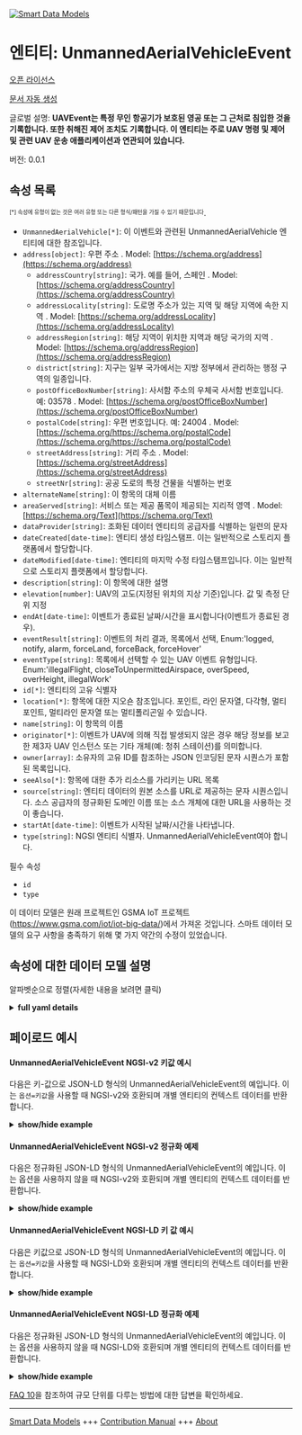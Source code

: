 <!-- 10-Header -->  
[![Smart Data Models](https://smartdatamodels.org/wp-content/uploads/2022/01/SmartDataModels_logo.png "Logo")](https://smartdatamodels.org)  
엔티티: UnmannedAerialVehicleEvent  
===============================<!-- /10-Header -->  
<!-- 15-License -->  
[오픈 라이선스](https://github.com/smart-data-models//dataModel.UnmannedAerialVehicle/blob/master/UnmannedAerialVehicleEvent/LICENSE.md)  
[문서 자동 생성](https://docs.google.com/presentation/d/e/2PACX-1vTs-Ng5dIAwkg91oTTUdt8ua7woBXhPnwavZ0FxgR8BsAI_Ek3C5q97Nd94HS8KhP-r_quD4H0fgyt3/pub?start=false&loop=false&delayms=3000#slide=id.gb715ace035_0_60)  
<!-- /15-License -->  
<!-- 20-Description -->  
글로벌 설명: **UAVEvent는 특정 무인 항공기가 보호된 영공 또는 그 근처로 침입한 것을 기록합니다. 또한 취해진 제어 조치도 기록합니다. 이 엔티티는 주로 UAV 명령 및 제어 및 관련 UAV 운송 애플리케이션과 연관되어 있습니다.**  
버전: 0.0.1  
<!-- /20-Description -->  
<!-- 30-PropertiesList -->  

## 속성 목록  

<sup><sub>[*] 속성에 유형이 없는 것은 여러 유형 또는 다른 형식/패턴을 가질 수 있기 때문입니다</sub></sup>.  
- `UnmannedAerialVehicle[*]`: 이 이벤트와 관련된 UnmannedAerialVehicle 엔티티에 대한 참조입니다.  - `address[object]`: 우편 주소  . Model: [https://schema.org/address](https://schema.org/address)	- `addressCountry[string]`: 국가. 예를 들어, 스페인  . Model: [https://schema.org/addressCountry](https://schema.org/addressCountry)  
	- `addressLocality[string]`: 도로명 주소가 있는 지역 및 해당 지역에 속한 지역  . Model: [https://schema.org/addressLocality](https://schema.org/addressLocality)  
	- `addressRegion[string]`: 해당 지역이 위치한 지역과 해당 국가의 지역  . Model: [https://schema.org/addressRegion](https://schema.org/addressRegion)  
	- `district[string]`: 지구는 일부 국가에서는 지방 정부에서 관리하는 행정 구역의 일종입니다.    
	- `postOfficeBoxNumber[string]`: 사서함 주소의 우체국 사서함 번호입니다. 예: 03578  . Model: [https://schema.org/postOfficeBoxNumber](https://schema.org/postOfficeBoxNumber)  
	- `postalCode[string]`: 우편 번호입니다. 예: 24004  . Model: [https://schema.org/https://schema.org/postalCode](https://schema.org/https://schema.org/postalCode)  
	- `streetAddress[string]`: 거리 주소  . Model: [https://schema.org/streetAddress](https://schema.org/streetAddress)  
	- `streetNr[string]`: 공공 도로의 특정 건물을 식별하는 번호    
- `alternateName[string]`: 이 항목의 대체 이름  - `areaServed[string]`: 서비스 또는 제공 품목이 제공되는 지리적 영역  . Model: [https://schema.org/Text](https://schema.org/Text)- `dataProvider[string]`: 조화된 데이터 엔티티의 공급자를 식별하는 일련의 문자  - `dateCreated[date-time]`: 엔티티 생성 타임스탬프. 이는 일반적으로 스토리지 플랫폼에서 할당합니다.  - `dateModified[date-time]`: 엔티티의 마지막 수정 타임스탬프입니다. 이는 일반적으로 스토리지 플랫폼에서 할당합니다.  - `description[string]`: 이 항목에 대한 설명  - `elevation[number]`: UAV의 고도(지정된 위치의 지상 기준)입니다. 값 및 측정 단위 지정  - `endAt[date-time]`: 이벤트가 종료된 날짜/시간을 표시합니다(이벤트가 종료된 경우).  - `eventResult[string]`: 이벤트의 처리 결과, 목록에서 선택, Enum:'logged, notify, alarm, forceLand, forceBack, forceHover'  - `eventType[string]`: 목록에서 선택할 수 있는 UAV 이벤트 유형입니다. Enum:'illegalFlight, closeToUnpermittedAirspace, overSpeed, overHeight, illegalWork'  - `id[*]`: 엔티티의 고유 식별자  - `location[*]`: 항목에 대한 지오숀 참조입니다. 포인트, 라인 문자열, 다각형, 멀티포인트, 멀티라인 문자열 또는 멀티폴리곤일 수 있습니다.  - `name[string]`: 이 항목의 이름  - `originator[*]`: 이벤트가 UAV에 의해 직접 발생되지 않은 경우 해당 정보를 보고한 제3자 UAV 인스턴스 또는 기타 개체(예: 청취 스테이션)를 의미합니다.  - `owner[array]`: 소유자의 고유 ID를 참조하는 JSON 인코딩된 문자 시퀀스가 포함된 목록입니다.  - `seeAlso[*]`: 항목에 대한 추가 리소스를 가리키는 URL 목록  - `source[string]`: 엔티티 데이터의 원본 소스를 URL로 제공하는 문자 시퀀스입니다. 소스 공급자의 정규화된 도메인 이름 또는 소스 개체에 대한 URL을 사용하는 것이 좋습니다.  - `startAt[date-time]`: 이벤트가 시작된 날짜/시간을 나타냅니다.  - `type[string]`: NGSI 엔티티 식별자. UnmannedAerialVehicleEvent여야 합니다.  <!-- /30-PropertiesList -->  
<!-- 35-RequiredProperties -->  
필수 속성  
- `id`  - `type`  <!-- /35-RequiredProperties -->  
<!-- 40-RequiredProperties -->  
이 데이터 모델은 원래 프로젝트인 GSMA IoT 프로젝트(https://www.gsma.com/iot/iot-big-data/)에서 가져온 것입니다. 스마트 데이터 모델의 요구 사항을 충족하기 위해 몇 가지 약간의 수정이 있었습니다.  
<!-- /40-RequiredProperties -->  
<!-- 50-DataModelHeader -->  
## 속성에 대한 데이터 모델 설명  
알파벳순으로 정렬(자세한 내용을 보려면 클릭)  
<!-- /50-DataModelHeader -->  
<!-- 60-ModelYaml -->  
<details><summary><strong>full yaml details</strong></summary>    
```yaml  
UnmannedAerialVehicleEvent:    
  description: The UAVEvent records the incursion of a specific UAV into or near protected airspace or locations. It also records the control measure taken. This entity is primarily associated with UAV command and control and related UAV transport applications.    
  properties:    
    UnmannedAerialVehicle:    
      anyOf:    
        - description: Identifier format of any NGSI entity    
          maxLength: 256    
          minLength: 1    
          pattern: ^[\w\-\.\{\}\$\+\*\[\]`|~^@!,:\\]+$    
          type: string    
          x-ngsi:    
            type: Property    
        - description: Identifier format of any NGSI entity    
          format: uri    
          type: string    
          x-ngsi:    
            type: Property    
      description: Reference to the UnmannedAerialVehicle entity to which this event relates    
      x-ngsi:    
        type: Relationship    
    address:    
      description: The mailing address    
      properties:    
        addressCountry:    
          description: 'The country. For example, Spain'    
          type: string    
          x-ngsi:    
            model: https://schema.org/addressCountry    
            type: Property    
        addressLocality:    
          description: 'The locality in which the street address is, and which is in the region'    
          type: string    
          x-ngsi:    
            model: https://schema.org/addressLocality    
            type: Property    
        addressRegion:    
          description: 'The region in which the locality is, and which is in the country'    
          type: string    
          x-ngsi:    
            model: https://schema.org/addressRegion    
            type: Property    
        district:    
          description: 'A district is a type of administrative division that, in some countries, is managed by the local government'    
          type: string    
          x-ngsi:    
            type: Property    
        postOfficeBoxNumber:    
          description: 'The post office box number for PO box addresses. For example, 03578'    
          type: string    
          x-ngsi:    
            model: https://schema.org/postOfficeBoxNumber    
            type: Property    
        postalCode:    
          description: 'The postal code. For example, 24004'    
          type: string    
          x-ngsi:    
            model: https://schema.org/https://schema.org/postalCode    
            type: Property    
        streetAddress:    
          description: The street address    
          type: string    
          x-ngsi:    
            model: https://schema.org/streetAddress    
            type: Property    
        streetNr:    
          description: Number identifying a specific property on a public street    
          type: string    
          x-ngsi:    
            type: Property    
      type: object    
      x-ngsi:    
        model: https://schema.org/address    
        type: Property    
    alternateName:    
      description: An alternative name for this item    
      type: string    
      x-ngsi:    
        type: Property    
    areaServed:    
      description: The geographic area where a service or offered item is provided    
      type: string    
      x-ngsi:    
        model: https://schema.org/Text    
        type: Property    
    dataProvider:    
      description: A sequence of characters identifying the provider of the harmonised data entity    
      type: string    
      x-ngsi:    
        type: Property    
    dateCreated:    
      description: Entity creation timestamp. This will usually be allocated by the storage platform    
      format: date-time    
      type: string    
      x-ngsi:    
        type: Property    
    dateModified:    
      description: Timestamp of the last modification of the entity. This will usually be allocated by the storage platform    
      format: date-time    
      type: string    
      x-ngsi:    
        type: Property    
    description:    
      description: A description of this item    
      type: string    
      x-ngsi:    
        type: Property    
    elevation:    
      description: The elevation of the UAV (relative to ground level at the specified location). Specify value and units of measure    
      type: number    
      x-ngsi:    
        type: Property    
    endAt:    
      description: Indicates the date/time of when the event ended (if it has ended)    
      format: date-time    
      type: string    
      x-ngsi:    
        type: Property    
    eventResult:    
      description: 'The handling result of the event, a choice from ths list, Enum:''logged, notify, alarm, forceLand, forceBack, forceHover'''    
      enum:    
        - alarm    
        - forceBack    
        - forceHover    
        - forceLand    
        - logged    
        - notify    
      type: string    
      x-ngsi:    
        type: Property    
    eventType:    
      description: 'The type of the UAV event, a choice from the list. Enum:''illegalFlight, closeToUnpermittedAirspace, overSpeed, overHeight, illegalWork'''    
      enum:    
        - illegalFlight    
        - closeToUnpermittedAirspace    
        - overSpeed    
        - overHeight    
        - illegalWork    
      type: string    
      x-ngsi:    
        type: Property    
    id:    
      anyOf:    
        - description: Identifier format of any NGSI entity    
          maxLength: 256    
          minLength: 1    
          pattern: ^[\w\-\.\{\}\$\+\*\[\]`|~^@!,:\\]+$    
          type: string    
          x-ngsi:    
            type: Property    
        - description: Identifier format of any NGSI entity    
          format: uri    
          type: string    
          x-ngsi:    
            type: Property    
      description: Unique identifier of the entity    
      x-ngsi:    
        type: Property    
    location:    
      description: 'Geojson reference to the item. It can be Point, LineString, Polygon, MultiPoint, MultiLineString or MultiPolygon'    
      oneOf:    
        - description: Geojson reference to the item. Point    
          properties:    
            bbox:    
              items:    
                type: number    
              minItems: 4    
              type: array    
            coordinates:    
              items:    
                type: number    
              minItems: 2    
              type: array    
            type:    
              enum:    
                - Point    
              type: string    
          required:    
            - type    
            - coordinates    
          title: GeoJSON Point    
          type: object    
          x-ngsi:    
            type: GeoProperty    
        - description: Geojson reference to the item. LineString    
          properties:    
            bbox:    
              items:    
                type: number    
              minItems: 4    
              type: array    
            coordinates:    
              items:    
                items:    
                  type: number    
                minItems: 2    
                type: array    
              minItems: 2    
              type: array    
            type:    
              enum:    
                - LineString    
              type: string    
          required:    
            - type    
            - coordinates    
          title: GeoJSON LineString    
          type: object    
          x-ngsi:    
            type: GeoProperty    
        - description: Geojson reference to the item. Polygon    
          properties:    
            bbox:    
              items:    
                type: number    
              minItems: 4    
              type: array    
            coordinates:    
              items:    
                items:    
                  items:    
                    type: number    
                  minItems: 2    
                  type: array    
                minItems: 4    
                type: array    
              type: array    
            type:    
              enum:    
                - Polygon    
              type: string    
          required:    
            - type    
            - coordinates    
          title: GeoJSON Polygon    
          type: object    
          x-ngsi:    
            type: GeoProperty    
        - description: Geojson reference to the item. MultiPoint    
          properties:    
            bbox:    
              items:    
                type: number    
              minItems: 4    
              type: array    
            coordinates:    
              items:    
                items:    
                  type: number    
                minItems: 2    
                type: array    
              type: array    
            type:    
              enum:    
                - MultiPoint    
              type: string    
          required:    
            - type    
            - coordinates    
          title: GeoJSON MultiPoint    
          type: object    
          x-ngsi:    
            type: GeoProperty    
        - description: Geojson reference to the item. MultiLineString    
          properties:    
            bbox:    
              items:    
                type: number    
              minItems: 4    
              type: array    
            coordinates:    
              items:    
                items:    
                  items:    
                    type: number    
                  minItems: 2    
                  type: array    
                minItems: 2    
                type: array    
              type: array    
            type:    
              enum:    
                - MultiLineString    
              type: string    
          required:    
            - type    
            - coordinates    
          title: GeoJSON MultiLineString    
          type: object    
          x-ngsi:    
            type: GeoProperty    
        - description: Geojson reference to the item. MultiLineString    
          properties:    
            bbox:    
              items:    
                type: number    
              minItems: 4    
              type: array    
            coordinates:    
              items:    
                items:    
                  items:    
                    items:    
                      type: number    
                    minItems: 2    
                    type: array    
                  minItems: 4    
                  type: array    
                type: array    
              type: array    
            type:    
              enum:    
                - MultiPolygon    
              type: string    
          required:    
            - type    
            - coordinates    
          title: GeoJSON MultiPolygon    
          type: object    
          x-ngsi:    
            type: GeoProperty    
      x-ngsi:    
        type: GeoProperty    
    name:    
      description: The name of this item    
      type: string    
      x-ngsi:    
        type: Property    
    originator:    
      anyOf:    
        - description: Identifier format of any NGSI entity    
          maxLength: 256    
          minLength: 1    
          pattern: ^[\w\-\.\{\}\$\+\*\[\]`|~^@!,:\\]+$    
          type: string    
          x-ngsi:    
            type: Property    
        - description: Identifier format of any NGSI entity    
          format: uri    
          type: string    
          x-ngsi:    
            type: Property    
      description: Refers to a third party UAV instance or other entity (e.g. listening station) that reported the information in the case the event was not directly originated by the UAV    
      x-ngsi:    
        type: Relationship    
    owner:    
      description: A List containing a JSON encoded sequence of characters referencing the unique Ids of the owner(s)    
      items:    
        anyOf:    
          - description: Identifier format of any NGSI entity    
            maxLength: 256    
            minLength: 1    
            pattern: ^[\w\-\.\{\}\$\+\*\[\]`|~^@!,:\\]+$    
            type: string    
            x-ngsi:    
              type: Property    
          - description: Identifier format of any NGSI entity    
            format: uri    
            type: string    
            x-ngsi:    
              type: Property    
        description: Unique identifier of the entity    
        x-ngsi:    
          type: Property    
      type: array    
      x-ngsi:    
        type: Property    
    seeAlso:    
      description: list of uri pointing to additional resources about the item    
      oneOf:    
        - items:    
            format: uri    
            type: string    
          minItems: 1    
          type: array    
        - format: uri    
          type: string    
      x-ngsi:    
        type: Property    
    source:    
      description: 'A sequence of characters giving the original source of the entity data as a URL. Recommended to be the fully qualified domain name of the source provider, or the URL to the source object'    
      type: string    
      x-ngsi:    
        type: Property    
    startAt:    
      description: Indicates the date/time of when the event started    
      format: date-time    
      type: string    
      x-ngsi:    
        type: Property    
    type:    
      description: NGSI Entity identifier. It has to be UnmannedAerialVehicleEvent    
      enum:    
        - UnmannedAerialVehicleEvent    
      type: string    
      x-ngsi:    
        type: Property    
  required:    
    - id    
    - type    
  type: object    
  x-derived-from: ""    
  x-disclaimer: 'Redistribution and use in source and binary forms, with or without modification, are permitted  provided that the license conditions are met. Copyleft (c) 2022 Contributors to Smart Data Models Program'    
  x-license-url: https://github.com/smart-data-models/dataModel.UnmannedAerialVehicle/blob/master/UnmannedAerialVehicleEvent/LICENSE.md    
  x-model-schema: https://smart-data-models.github.io/dataModel.UnmannedAerialVehicle/UnmannedAerialVehicleEvent/schema.json    
  x-model-tags: GSMA    
  x-version: 0.0.1    
```  
</details>    
<!-- /60-ModelYaml -->  
<!-- 70-MiddleNotes -->  
<!-- /70-MiddleNotes -->  
<!-- 80-Examples -->  
## 페이로드 예시  
#### UnmannedAerialVehicleEvent NGSI-v2 키값 예시  
다음은 키-값으로 JSON-LD 형식의 UnmannedAerialVehicleEvent의 예입니다. 이는 `옵션=키값`을 사용할 때 NGSI-v2와 호환되며 개별 엔티티의 컨텍스트 데이터를 반환합니다.  
<details><summary><strong>show/hide example</strong></summary>    
```json  
{  
  "id": "urn:ngsi-ld:UAVEvent:85df05a8-5922-11e8-ad9c-d7fa968d409d",  
  "type": "UnmannedAerialVehicleEvent",  
  "source": "https://source.example.com",  
  "dataProvider": "https://provider.example.com",  
  "UnmannedAerialVehicle": "urn:ngsi-ld:UAV:23821045-33d4-46ec-b777-98f461bf4856",  
  "originator": "urn:ngsi-ld:UAV:23821045-33d4-46ec-b777-98f461bf4856",  
  "location": {  
    "type": "Point",  
    "coordinates": [  
      -103.9904,  
      39.7564  
    ]  
  },  
  "elevation": 1000,  
  "startAt": "2016-08-23T10:18:16Z",  
  "endAt": "2016-08-23T10:19:16Z",  
  "eventType": "overHeight",  
  "description": "The UAV is flying over a mandatory height limit",  
  "eventResult": "forceBack"  
}  
```  
</details>  
#### UnmannedAerialVehicleEvent NGSI-v2 정규화 예제  
다음은 정규화된 JSON-LD 형식의 UnmannedAerialVehicleEvent의 예입니다. 이는 옵션을 사용하지 않을 때 NGSI-v2와 호환되며 개별 엔티티의 컨텍스트 데이터를 반환합니다.  
<details><summary><strong>show/hide example</strong></summary>    
```json  
{  
  "id": "urn:ngsi-ld:UAVEvent:85df05a8-5922-11e8-ad9c-d7fa968d409d",  
  "type": "UnmannedAerialVehicleEvent",  
  "source": {  
    "type": "URL",  
    "value": "https://source.example.com"  
  },  
  "dataProvider": {  
    "type": "URL",  
    "value": "https://provider.example.com"  
  },  
  "UnmannedAerialVehicle": {  
    "type": "Relationship",  
    "value": "urn:ngsi-ld:UAV:23821045-33d4-46ec-b777-98f461bf4856"  
  },  
  "originator": {  
    "type": "Relationship",  
    "value": "urn:ngsi-ld:UAV:23821045-33d4-46ec-b777-98f461bf4856"  
  },  
  "location": {  
    "type": "geo:json",  
    "value": {  
      "type": "Point",  
      "coordinates": [  
        -103.9904,  
        39.7564  
      ]  
    }  
  },  
  "elevation": {  
    "type": "numer",  
    "value": 1000  
  },  
  "startAt": {  
    "type": "DateTime",  
    "value": "2016-08-23T10:18:16Z"  
  },  
  "endAt": {  
    "type": "DateTime",  
    "value": "2016-08-23T10:19:16Z"  
  },  
  "eventType": {  
    "type": "Text",  
    "value": "overHeight"  
  },  
  "description": {  
    "type": "Text",  
    "value": "The Unmanned Aerial Vehicle is flying over a mandatory height limit"  
  },  
  "eventResult": {  
    "type": "Text",  
    "value": "forceBack"  
  }  
}  
```  
</details>  
#### UnmannedAerialVehicleEvent NGSI-LD 키 값 예시  
다음은 키값으로 JSON-LD 형식의 UnmannedAerialVehicleEvent의 예입니다. 이는 `옵션=키값`을 사용할 때 NGSI-LD와 호환되며 개별 엔티티의 컨텍스트 데이터를 반환합니다.  
<details><summary><strong>show/hide example</strong></summary>    
```json  
{  
    "@context": [  
        "https://smart-data-models.github.io/dataModel.UnmannedAerialVehicle/UnmannedAerialVehicleEvent/context.jsonld",  
        "https://raw.githubusercontent.com/smart-data-models/dataModel.UnmannedAerialVehicle/master/context.jsonld"  
    ],  
    "id": "urn:ngsi-ld:UAVEvent:85df05a8-5922-11e8-ad9c-d7fa968d409d",  
    "type": "UnmannedAerialVehicleEvent",  
    "source": "https://source.example.com",  
    "dataProvider": "https://provider.example.com",  
    "UnmannedAerialVehicle": "urn:ngsi-ld:UAV:23821045-33d4-46ec-b777-98f461bf4856",  
    "originator": "urn:ngsi-ld:UAV:23821045-33d4-46ec-b777-98f461bf4856",  
    "location": {  
        "type": "Point",  
        "coordinates": [  
            -103.9904,  
            39.7564  
        ]  
    },  
    "elevation": 1000,  
    "startAt": "2016-08-23T10:18:16Z",  
    "endAt": "2016-08-23T10:19:16Z",  
    "eventType": "overHeight",  
    "description": "The UAV is flying over a mandatory height limit",  
    "eventResult": "forceBack"  
}  
```  
</details>  
#### UnmannedAerialVehicleEvent NGSI-LD 정규화 예제  
다음은 정규화된 JSON-LD 형식의 UnmannedAerialVehicleEvent의 예입니다. 이는 옵션을 사용하지 않을 때 NGSI-LD와 호환되며 개별 엔티티의 컨텍스트 데이터를 반환합니다.  
<details><summary><strong>show/hide example</strong></summary>    
```json  
{  
    "@context": [  
        "https://smart-data-models.github.io/dataModel.UnmannedAerialVehicle/UnmannedAerialVehicleEvent/context.jsonld",  
        "https://raw.githubusercontent.com/smart-data-models/dataModel.UnmannedAerialVehicle/master/context.jsonld"  
    ],  
    "id": "urn:ngsi-ld:UAVEvent:85df05a8-5922-11e8-ad9c-d7fa968d409d",  
    "type": "UnmannedAerialVehicleEvent",  
    "source": {  
        "type": "Property",  
        "value": "https://source.example.com"  
    },  
    "dataProvider": {  
        "type": "Property",  
        "value": "https://provider.example.com"  
    },  
    "UnmannedAerialVehicle": {  
        "type": "Relationship",  
        "object": "urn:ngsi-ld:UAV:23821045-33d4-46ec-b777-98f461bf4856"  
    },  
    "originator": {  
        "type": "Relationship",  
        "object": "urn:ngsi-ld:UAV:23821045-33d4-46ec-b777-98f461bf4856"  
    },  
    "location": {  
        "type": "GeoProperty",  
        "value": {  
            "type": "Point",  
            "coordinates": [  
                -103.9904,  
                39.7564  
            ]  
        }  
    },  
    "elevation": {  
        "type": "Property",  
        "value": 1000,  
        "unitCode": "MTR"  
    },  
    "startAt": {  
        "type": "Property",  
        "value": {  
            "@type": "DateTime",  
            "@value": "2016-08-23T10:18:16Z"  
        }  
    },  
    "endAt": {  
        "type": "Property",  
        "value": {  
            "@type": "DateTime",  
            "@value": "2016-08-23T10:19:16Z"  
        }  
    },  
    "eventType": {  
        "type": "Property",  
        "value": "overHeight"  
    },  
    "description": {  
        "type": "Property",  
        "value": "The Unmanned Aerial Vehicle is flying over a mandatory height limit"  
    },  
    "eventResult": {  
        "type": "Property",  
        "value": "forceBack"  
    }  
}  
```  
</details><!-- /80-Examples -->  
<!-- 90-FooterNotes -->  
<!-- /90-FooterNotes -->  
<!-- 95-Units -->  
[FAQ 10](https://smartdatamodels.org/index.php/faqs/)을 참조하여 규모 단위를 다루는 방법에 대한 답변을 확인하세요.  
<!-- /95-Units -->  
<!-- 97-LastFooter -->  
---  
[Smart Data Models](https://smartdatamodels.org) +++ [Contribution Manual](https://bit.ly/contribution_manual) +++ [About](https://bit.ly/Introduction_SDM)<!-- /97-LastFooter -->  
